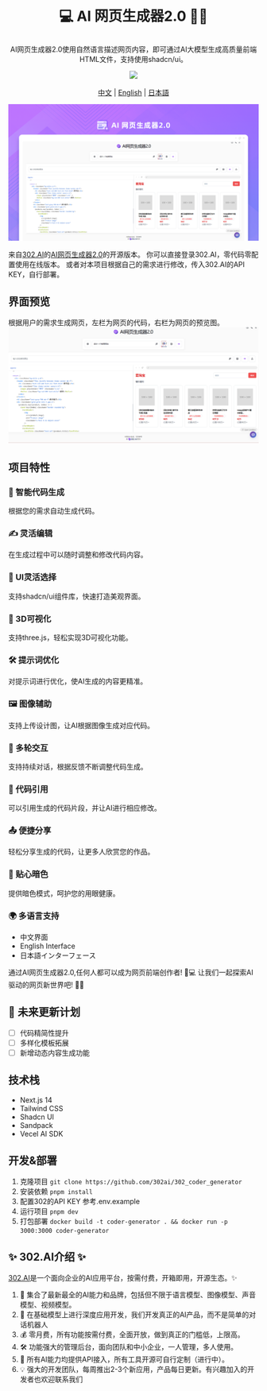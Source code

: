 # <p align="center"> 💻 AI 网页生成器2.0 🚀✨</p>

<p align="center">AI网页生成器2.0使用自然语言描述网页内容，即可通过AI大模型生成高质量前端HTML文件，支持使用shadcn/ui。</p>

<p align="center"><a href="https://302.ai/tools/coder/" target="blank"><img src="https://file.302.ai/gpt/imgs/github/20250102/72a57c4263944b73bf521830878ae39a.png" /></a></p >

<p align="center"><a href="README_zh.md">中文</a> | <a href="README.md">English</a> | <a href="README_ja.md">日本語</a></p>

![界面预览](docs/AI网页生成器.png)

来自[302.AI](https://302.ai)的[AI网页生成器2.0](https://302.ai/tools/coder/)的开源版本。
你可以直接登录302.AI，零代码零配置使用在线版本。
或者对本项目根据自己的需求进行修改，传入302.AI的API KEY，自行部署。


## 界面预览
根据用户的需求生成网页，左栏为网页的代码，右栏为网页的预览图。
![界面预览](docs/网页生成1.png)

## 项目特性
### 🤖 智能代码生成
  根据您的需求自动生成代码。
### ✍️ 灵活编辑
  在生成过程中可以随时调整和修改代码内容。
### 🎨 UI灵活选择
  支持shadcn/ui组件库，快速打造美观界面。
### 🌟 3D可视化
  支持three.js，轻松实现3D可视化功能。
### 🛠️ 提示词优化
  对提示词进行优化，使AI生成的内容更精准。
### 🖼️ 图像辅助
  支持上传设计图，让AI根据图像生成对应代码。
### 💬 多轮交互
  支持持续对话，根据反馈不断调整代码生成。
### 🔗 代码引用
  可以引用生成的代码片段，并让AI进行相应修改。
### 📤 便捷分享
  轻松分享生成的代码，让更多人欣赏您的作品。
### 🌙 贴心暗色
  提供暗色模式，呵护您的用眼健康。
### 🌍 多语言支持
  - 中文界面
  - English Interface
  - 日本語インターフェース

通过AI网页生成器2.0,任何人都可以成为网页前端创作者! 🎉💻 让我们一起探索AI驱动的网页新世界吧! 🌟🚀

## 🚩 未来更新计划
- [ ] 代码精简性提升
- [ ] 多样化模板拓展
- [ ] 新增动态内容生成功能
  
## 技术栈
- Next.js 14
- Tailwind CSS
- Shadcn UI
- Sandpack
- Vecel AI SDK

## 开发&部署
1. 克隆项目 `git clone https://github.com/302ai/302_coder_generator`
2. 安装依赖 `pnpm install`
3. 配置302的API KEY 参考.env.example
4. 运行项目 `pnpm dev`
5. 打包部署 `docker build -t coder-generator . && docker run -p 3000:3000 coder-generator`


## ✨ 302.AI介绍 ✨
[302.AI](https://302.ai)是一个面向企业的AI应用平台，按需付费，开箱即用，开源生态。✨
1. 🧠 集合了最新最全的AI能力和品牌，包括但不限于语言模型、图像模型、声音模型、视频模型。
2. 🚀 在基础模型上进行深度应用开发，我们开发真正的AI产品，而不是简单的对话机器人
3. 💰 零月费，所有功能按需付费，全面开放，做到真正的门槛低，上限高。
4. 🛠 功能强大的管理后台，面向团队和中小企业，一人管理，多人使用。
5. 🔗 所有AI能力均提供API接入，所有工具开源可自行定制（进行中）。
6. 💡 强大的开发团队，每周推出2-3个新应用，产品每日更新。有兴趣加入的开发者也欢迎联系我们
